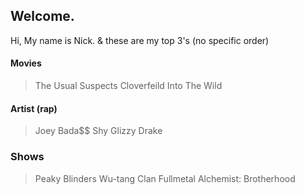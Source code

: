 ## Welcome.

Hi, My name is Nick.
& these are my top 3's (no specific order)

#### Movies 
>The Usual Suspects
>Cloverfeild 
>Into The Wild 
#### Artist (rap)
>Joey Bada$$ 
>Shy Glizzy
>Drake
### Shows 
>Peaky Blinders 
>Wu-tang Clan 
>Fullmetal Alchemist: Brotherhood 




